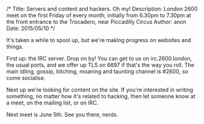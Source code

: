 /*
Title: Servers and content and hackers. Oh my!
Description: London 2600 meet on the first Friday of every month, initially from 6.30pm to 7.30pm at the front entrance to the Trocadero, near Piccadilly Circus
Author: anon
Date: 2015/05/10
*/

It's taken a while to spool up, but we're making progress on websites and things.

First up: the IRC server. Drop on by! You can get to us on irc.2600.london, the usual ports, and we offer up TLS on 6697 if that's the way you roll. The main idling, gossip, bitching, moaning and taunting channel is #2600, so come socialise.

Next up we're looking for content on the site. If you're interested in writing something, no matter how it's related to hacking, then let someone know at a meet, on the mailing list, or on IRC.

Next meet is June 5th. See you there, nerds.
